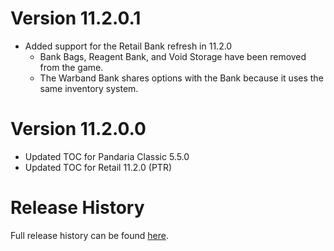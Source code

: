 # Version 11.2.0.1

- Added support for the Retail Bank refresh in 11.2.0
  - Bank Bags, Reagent Bank, and Void Storage have been removed from the game.
  - The Warband Bank shares options with the Bank because it uses the same inventory system.

# Version 11.2.0.0

- Updated TOC for Pandaria Classic 5.5.0
- Updated TOC for Retail 11.2.0 (PTR)

# Release History

Full release history can be found [here](https://github.com/kstange/MasqueBlizzInv/wiki/Release-Notes).

